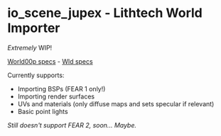 # io_scene_jupex - Lithtech World Importer

*Extremely* WIP!

[World00p specs](https://gist.github.com/Five-Damned-Dollarz/56fb8f497056ec443021ea4aad71409c) - [Wld specs](https://gist.github.com/Five-Damned-Dollarz/7f7223f5128a495777212685244dd229)

Currently supports:
 - Importing BSPs (FEAR 1 only!)
 - Importing render surfaces
 - UVs and materials (only diffuse maps and sets specular if relevant)
 - Basic point lights

*Still doesn't support FEAR 2, soon... Maybe.*